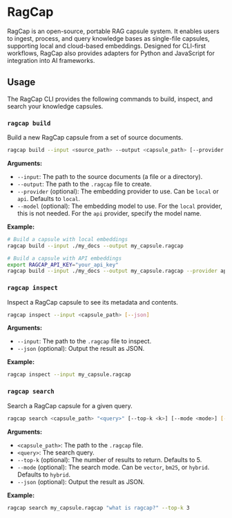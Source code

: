 # RagCap
RagCap is an open-source, portable RAG capsule system.  It enables users to ingest, process, and query knowledge bases as single-file capsules,  supporting local and cloud-based embeddings. Designed for CLI-first workflows, RagCap also provides adapters for Python and JavaScript for integration into AI frameworks.

## Usage

The RagCap CLI provides the following commands to build, inspect, and search your knowledge capsules.

### `ragcap build`

Build a new RagCap capsule from a set of source documents.

```bash
ragcap build --input <source_path> --output <capsule_path> [--provider <provider>] [--model <model>]
```

**Arguments:**

*   `--input`: The path to the source documents (a file or a directory).
*   `--output`: The path to the `.ragcap` file to create.
*   `--provider` (optional): The embedding provider to use. Can be `local` or `api`. Defaults to `local`.
*   `--model` (optional): The embedding model to use. For the `local` provider, this is not needed. For the `api` provider, specify the model name.

**Example:**

```bash
# Build a capsule with local embeddings
ragcap build --input ./my_docs --output my_capsule.ragcap

# Build a capsule with API embeddings
export RAGCAP_API_KEY="your_api_key"
ragcap build --input ./my_docs --output my_capsule.ragcap --provider api --model "text-embedding-ada-002"
```

### `ragcap inspect`

Inspect a RagCap capsule to see its metadata and contents.

```bash
ragcap inspect --input <capsule_path> [--json]
```

**Arguments:**

*   `--input`: The path to the `.ragcap` file to inspect.
*   `--json` (optional): Output the result as JSON.

**Example:**

```bash
ragcap inspect --input my_capsule.ragcap
```

### `ragcap search`

Search a RagCap capsule for a given query.

```bash
ragcap search <capsule_path> "<query>" [--top-k <k>] [--mode <mode>] [--json]
```

**Arguments:**

*   `<capsule_path>`: The path to the `.ragcap` file.
*   `<query>`: The search query.
*   `--top-k` (optional): The number of results to return. Defaults to 5.
*   `--mode` (optional): The search mode. Can be `vector`, `bm25`, or `hybrid`. Defaults to `hybrid`.
*   `--json` (optional): Output the result as JSON.

**Example:**

```bash
ragcap search my_capsule.ragcap "what is ragcap?" --top-k 3
```
